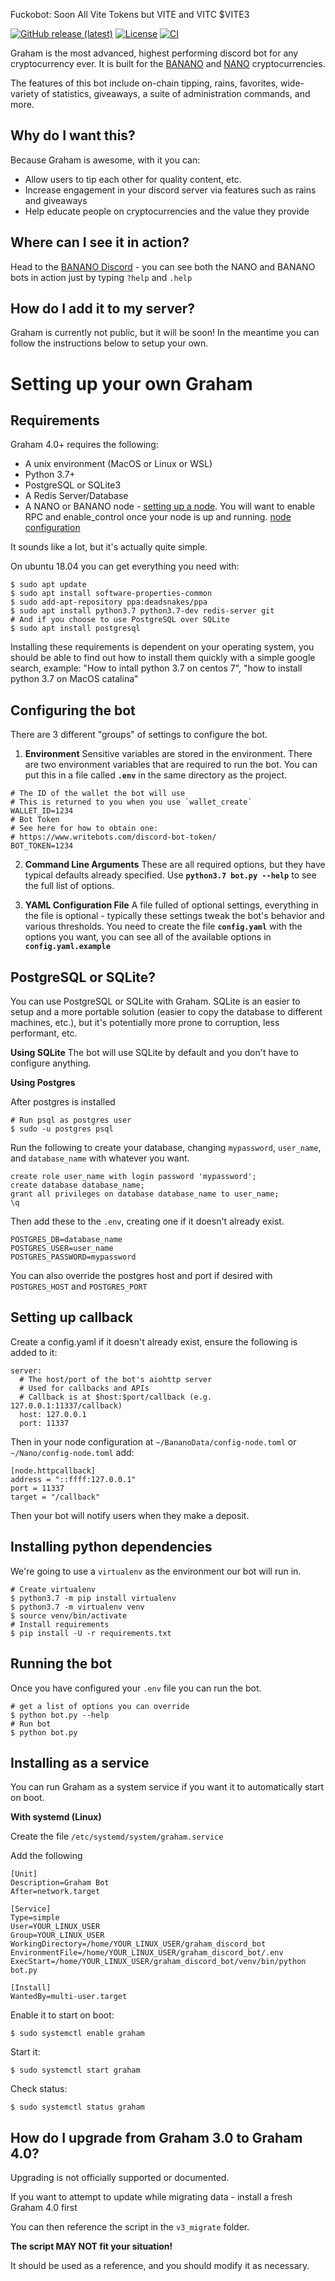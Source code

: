 
Fuckobot: Soon All Vite Tokens but VITE and VITC $VITE3

[![GitHub release (latest)](https://img.shields.io/github/v/release/bbedward/graham_discord_bot)](https://github.com/bbedward/graham_discord_bot/releases) [![License](https://img.shields.io/github/license/bbedward/graham_discord_bot)](https://github.com/bbedward/graham_discord_bot/blob/master/LICENSE) [![CI](https://github.com/bbedward/graham_discord_bot/workflows/CI/badge.svg)](https://github.com/bbedward/graham_discord_bot/actions)

Graham is the most advanced, highest performing discord bot for any cryptocurrency ever. It is built for the [BANANO](https://banano.cc) and [NANO](https://nano.org) cryptocurrencies.  

The features of this bot include on-chain tipping, rains, favorites, wide-variety of statistics, giveaways, a suite of administration commands, and more.

## Why do I want this?

Because Graham is awesome, with it you can:
- Allow users to tip each other for quality content, etc.
- Increase engagement in your discord server via features such as rains and giveaways
- Help educate people on cryptocurrencies and the value they provide

## Where can I see it in action?

Head to the [BANANO Discord](https://chat.banano.cc) - you can see both the NANO and BANANO bots in action just by typing `?help` and `.help`

## How do I add it to my server?

Graham is currently not public, but it will be soon! In the meantime you can follow the instructions below to setup your own.

# Setting up your own Graham

## Requirements

Graham 4.0+ requires the following:

- A unix environment (MacOS or Linux or WSL)
- Python 3.7+
- PostgreSQL or SQLite3
- A Redis Server/Database
- A NANO or BANANO node - [setting up a node](https://docs.nano.org/running-a-node/node-setup/). You will want to enable RPC and enable_control once your node is up and running. [node configuration](https://docs.nano.org/running-a-node/configuration/)

It sounds like a lot, but it's actually quite simple.

On ubuntu 18.04 you can get everything you need with:
```
$ sudo apt update
$ sudo apt install software-properties-common
$ sudo add-apt-repository ppa:deadsnakes/ppa
$ sudo apt install python3.7 python3.7-dev redis-server git
# And if you choose to use PostgreSQL over SQLite
$ sudo apt install postgresql
```

Installing these requirements is dependent on your operating system, you should be able to find out how to install them quickly with a simple google search, example: "How to intall python 3.7 on centos 7", "how to install python 3.7 on MacOS catalina"

## Configuring the bot

There are 3 different "groups" of settings to configure the bot.

1) **Environment**
Sensitive variables are stored in the environment. There are two environment variables that are required to run the bot. You can put this in a file called **`.env`** in the same directory as the project.
```
# The ID of the wallet the bot will use
# This is returned to you when you use `wallet_create`
WALLET_ID=1234
# Bot Token
# See here for how to obtain one:
# https://www.writebots.com/discord-bot-token/
BOT_TOKEN=1234
```

2) **Command Line Arguments**
These are all required options, but they have typical defaults already specified. Use **`python3.7 bot.py --help`** to see the full list of options.

3) **YAML Configuration File**
A file fulled of optional settings, everything in the file is optional - typically these settings tweak the bot's behavior and various thresholds. You need to create the file **`config.yaml`** with the options you want, you can see all of the available options in **`config.yaml.example`**

## PostgreSQL or SQLite?

You can use PostgreSQL or SQLite with Graham. SQLite is an easier to setup and a more portable solution (easier to copy the database to different machines, etc.), but it's potentially more prone to corruption, less performant, etc.

**Using SQLite** 
The bot will use SQLite by default and you don't have to configure anything.

**Using Postgres**

After postgres is installed

```
# Run psql as postgres user
$ sudo -u postgres psql
```
Run the following to create your database, changing `mypassword`, `user_name`, and `database_name` with whatever you want.

```
create role user_name with login password 'mypassword';
create database database_name;
grant all privileges on database database_name to user_name;
\q
```

Then add these to the `.env`, creating one if it doesn't already exist.

```
POSTGRES_DB=database_name
POSTGRES_USER=user_name
POSTGRES_PASSWORD=mypassword
```

You can also override the postgres host and port if desired with `POSTGRES_HOST` and `POSTGRES_PORT`

## Setting up callback

Create a config.yaml if it doesn't already exist, ensure the following is added to it:

```
server:
  # The host/port of the bot's aiohttp server
  # Used for callbacks and APIs
  # Callback is at $host:$port/callback (e.g. 127.0.0.1:11337/callback)
  host: 127.0.0.1
  port: 11337
```

Then in your node configuration at `~/BananoData/config-node.toml` or `~/Nano/config-node.toml` add:

```
[node.httpcallback]
address = "::ffff:127.0.0.1"
port = 11337
target = "/callback"
```

Then your bot will notify users when they make a deposit.

## Installing python dependencies

We're going to use a `virtualenv` as the environment our bot will run in.

```
# Create virtualenv
$ python3.7 -m pip install virtualenv
$ python3.7 -m virtualenv venv
$ source venv/bin/activate
# Install requirements
$ pip install -U -r requirements.txt
```

## Running the bot

Once you have configured your `.env` file you can run the bot.

```
# get a list of options you can override
$ python bot.py --help
# Run bot
$ python bot.py
```

## Installing as a service

You can run Graham as a system service if you want it to automatically start on boot.

**With systemd (Linux)**

Create the file `/etc/systemd/system/graham.service`

Add the following

```
[Unit]
Description=Graham Bot
After=network.target

[Service]
Type=simple
User=YOUR_LINUX_USER
Group=YOUR_LINUX_USER
WorkingDirectory=/home/YOUR_LINUX_USER/graham_discord_bot
EnvironmentFile=/home/YOUR_LINUX_USER/graham_discord_bot/.env
ExecStart=/home/YOUR_LINUX_USER/graham_discord_bot/venv/bin/python bot.py

[Install]
WantedBy=multi-user.target
```

Enable it to start on boot:
```
$ sudo systemctl enable graham
```

Start it:
```
$ sudo systemctl start graham
```

Check status:
```
$ sudo systemctl status graham
```

## How do I upgrade from Graham 3.0 to Graham 4.0?
Upgrading is not officially supported or documented.

If you want to attempt to update while migrating data - install a fresh Graham 4.0 first

You can then reference the script in the `v3_migrate` folder.

**The script MAY NOT fit your situation!**

It should be used as a reference, and you should modify it as necessary. 
